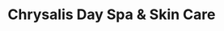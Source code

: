 ---
title: "Chrysalis Day Spa & Skin Care"
url: /hot-springs/chrysalis-day-spa-und-skin-care/
shop: Massage
---